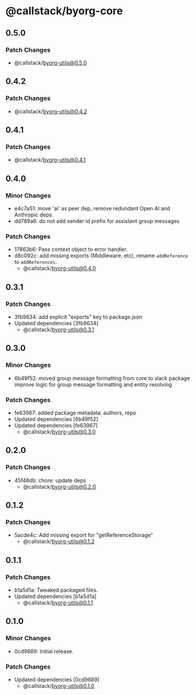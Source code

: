 # @callstack/byorg-core

## 0.5.0

### Patch Changes

- @callstack/byorg-utils@0.5.0

## 0.4.2

### Patch Changes

- @callstack/byorg-utils@0.4.2

## 0.4.1

### Patch Changes

- @callstack/byorg-utils@0.4.1

## 0.4.0

### Minor Changes

- e4c7a51: move 'ai' as peer dep, remove redundant Open AI and Anthropic deps.
- dd789a6: do not add sender id prefix for assistant group messages

### Patch Changes

- 17863b6: Pass context object to error handler.
- d8c092c: add missing exports (Middleware, etc), rename `addReference` to `addReferences`.
  - @callstack/byorg-utils@0.4.0

## 0.3.1

### Patch Changes

- 3fb9634: add explicit "exports" key to package.json
- Updated dependencies [3fb9634]
  - @callstack/byorg-utils@0.3.1

## 0.3.0

### Minor Changes

- 6b49f52: moved group message formatting from core to slack package
  improve logic for group message formatting and entity resolving

### Patch Changes

- fe63967: added package metadata: authors, repo
- Updated dependencies [6b49f52]
- Updated dependencies [fe63967]
  - @callstack/byorg-utils@0.3.0

## 0.2.0

### Patch Changes

- 45f48db: chore: update deps
  - @callstack/byorg-utils@0.2.0

## 0.1.2

### Patch Changes

- 5acde4c: Add missing export for "getReferenceStorage"
  - @callstack/byorg-utils@0.1.2

## 0.1.1

### Patch Changes

- b1a5d1a: Tweaked packaged files.
- Updated dependencies [b1a5d1a]
  - @callstack/byorg-utils@0.1.1

## 0.1.0

### Minor Changes

- 0cd9689: Initial release.

### Patch Changes

- Updated dependencies [0cd9689]
  - @callstack/byorg-utils@0.1.0
